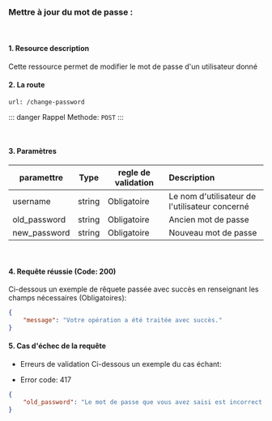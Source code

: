 <meta charset="utf-8"/>

### Mettre à jour du mot de passe :

<br />

#### 1. Resource description

Cette ressource permet de modifier le mot de passe d'un utilisateur donné


#### 2. La route
```
url: /change-password
```

::: danger Rappel
Methode:  `POST`
:::

<br />

#### 3. Paramètres

| paramettre | Type | regle de validation | Description |
| -------------------- | :---------: | ------------------------------------------------------------------------------------------------------------ | :-------------------------------------------------------------------------------------------------------- |
| username | string | Obligatoire | Le nom d'utilisateur de l'utilisateur concerné |
| old_password | string | Obligatoire | Ancien mot de passe |
| new_password | string | Obligatoire | Nouveau mot de passe |

<br />

#### 4. Requête réussie (Code: 200)

Ci-dessous un exemple de rêquete passée avec succès en renseignant les champs nécessaires (Obligatoires):

``` JSON
{
    "message": "Votre opération a été traitée avec succès."
}
```

#### 5. Cas d'échec de la requête
- Erreurs de validation
Ci-dessous un exemple du cas échant:

-  Error code: 417
```json
{
    "old_password": "Le mot de passe que vous avez saisi est incorrect."
}
```
